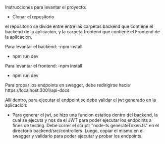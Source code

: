 Instrucciones para levantar el proyecto:
- Clonar el repositorio

el repositorio se divide entre entre las carpetas backend que contiene el backend de la aplicacion, y la carpeta frontend que contiene el Frontend de la aplicacion.

Para levantar el backend:
-npm install
- npm run dev


Para levantar el frontend:
-npm install
- npm run dev


Para probar los endpoints en swagger, debe redirigirse hacia https://localhost:3001/api-docs 

Alli dentro, para ejecutar el endpoint se debe validar el jwt generado en la aplicacion:
- Para generar el jwt, se hizo una funcion estatica dentro del backend, la cual se ejecuta y nos da el JWT para poder ejecutar los endpoints a fines de testing. 
Debe correr el script: "node-ts generateToken.ts" en el directorio backend/src/controllers. Luego, copiar el mismo en el swagger y validarlo para poder ejecutar y probar los endpoints.

